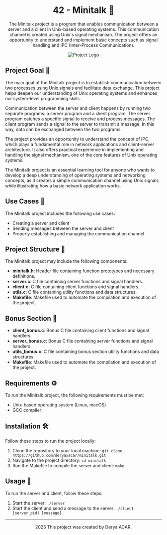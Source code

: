 <!-- Project Title -->
<h1 align="center">42 - Minitalk 📡</h1>

<!-- Project Description -->
<p align="center">
The Minitalk project is a program that enables communication between a server and a client in Unix-based operating systems. This communication channel is created using Unix's signal mechanism. The project offers an opportunity to understand and implement basic concepts such as signal handling and IPC (Inter-Process Communication).
</p>

<!-- Project Logo or Image -->
<p align="center">
  <img src="https://github.com/ayogun/42-project-badges/blob/main/badges/minitalkm.png" alt="Project Logo">
</p>

## Project Goal 🎯

The main goal of the Minitalk project is to establish communication between two processes using Unix signals and facilitate data exchange. This project helps deepen our understanding of Unix operating systems and enhances our system-level programming skills.

Communication between the server and client happens by running two separate programs: a server program and a client program. The server program catches a specific signal to receive and process messages. The client program sends a signal to the server to transmit a message. In this way, data can be exchanged between the two programs.

The project provides an opportunity to understand the concept of IPC, which plays a fundamental role in network applications and client-server architecture. It also offers practical experience in implementing and handling the signal mechanism, one of the core features of Unix operating systems.

The Minitalk project is an essential learning tool for anyone who wants to develop a deep understanding of operating systems and networking concepts, as it creates a simple communication channel using Unix signals while illustrating how a basic network application works.

## Use Cases 📜

The Minitalk project includes the following use cases:

- Creating a server and client
- Sending messages between the server and client
- Properly establishing and managing the communication channel

## Project Structure 📁

The Minitalk project may include the following components:

- **minitalk.h**: Header file containing function prototypes and necessary definitions.
- **server.c**: C file containing server functions and signal handlers.
- **client.c**: C file containing client functions and signal handlers.
- **utils.c**: C file containing utility functions and data structures.
- **Makefile**: Makefile used to automate the compilation and execution of the project.

## Bonus Section 🌟

- **client_bonus.c**: Bonus C file containing client functions and signal handlers.
- **server_bonus.c**: Bonus C file containing server functions and signal handlers.
- **utils_bonus.c**: C file containing bonus section utility functions and data structures.
- **Makefile**: Makefile used to automate the compilation and execution of the project.

## Requirements ⚙️

To run the Minitalk project, the following requirements must be met:

- Unix-based operating system (Linux, macOS)
- GCC compiler

## Installation 🛠️

Follow these steps to run the project locally:

1. Clone the repository to your local machine: `git clone https://github.com/deryaxacar/minitalk.git`
2. Navigate to the project directory: `cd minitalk`
3. Run the Makefile to compile the server and client: `make`

## Usage 🚀

To run the server and client, follow these steps:

1. Start the server: `./server`
2. Start the client and send a message to the server: `./client [server_pid] [message]`

---

<p align="center">2025 This project was created by Derya ACAR.</p>


